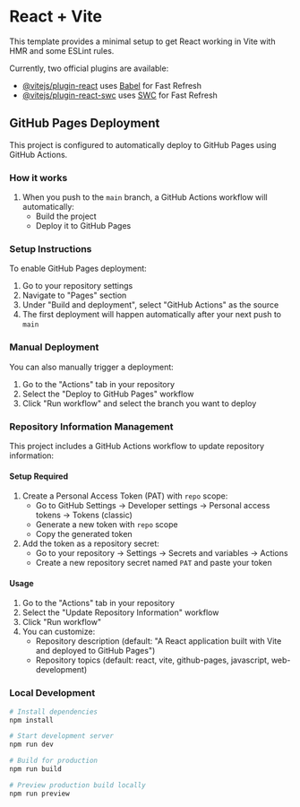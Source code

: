 # React + Vite

This template provides a minimal setup to get React working in Vite with HMR and some ESLint rules.

Currently, two official plugins are available:

- [@vitejs/plugin-react](https://github.com/vitejs/vite-plugin-react/blob/main/packages/plugin-react/README.md) uses [Babel](https://babeljs.io/) for Fast Refresh
- [@vitejs/plugin-react-swc](https://github.com/vitejs/vite-plugin-react-swc) uses [SWC](https://swc.rs/) for Fast Refresh

## GitHub Pages Deployment

This project is configured to automatically deploy to GitHub Pages using GitHub Actions.

### How it works

1. When you push to the `main` branch, a GitHub Actions workflow will automatically:
   - Build the project
   - Deploy it to GitHub Pages

### Setup Instructions

To enable GitHub Pages deployment:

1. Go to your repository settings
2. Navigate to "Pages" section
3. Under "Build and deployment", select "GitHub Actions" as the source
4. The first deployment will happen automatically after your next push to `main`

### Manual Deployment

You can also manually trigger a deployment:

1. Go to the "Actions" tab in your repository
2. Select the "Deploy to GitHub Pages" workflow
3. Click "Run workflow" and select the branch you want to deploy

### Repository Information Management

This project includes a GitHub Actions workflow to update repository information:

#### Setup Required
1. Create a Personal Access Token (PAT) with `repo` scope:
   - Go to GitHub Settings → Developer settings → Personal access tokens → Tokens (classic)
   - Generate a new token with `repo` scope
   - Copy the generated token
2. Add the token as a repository secret:
   - Go to your repository → Settings → Secrets and variables → Actions
   - Create a new repository secret named `PAT` and paste your token

#### Usage
1. Go to the "Actions" tab in your repository
2. Select the "Update Repository Information" workflow
3. Click "Run workflow"
4. You can customize:
   - Repository description (default: "A React application built with Vite and deployed to GitHub Pages")
   - Repository topics (default: react, vite, github-pages, javascript, web-development)

### Local Development

```bash
# Install dependencies
npm install

# Start development server
npm run dev

# Build for production
npm run build

# Preview production build locally
npm run preview
```
